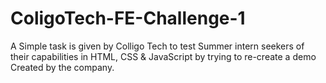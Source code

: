 # ColigoTech-FE-Challenge-1
A Simple task is given by Colligo Tech to test Summer intern seekers of their capabilities in HTML, CSS &amp; JavaScript by trying to re-create a demo  Created by the company.
